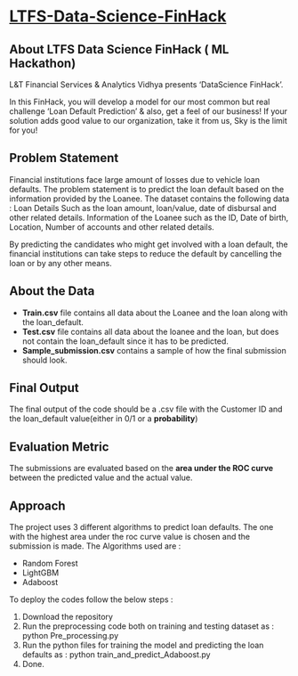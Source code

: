 

# [LTFS-Data-Science-FinHack](https://datahack.analyticsvidhya.com/contest/ltfs-datascience-finhack-an-online-hackathon/)

## About LTFS Data Science FinHack ( ML Hackathon)
L&T Financial Services & Analytics Vidhya presents ‘DataScience FinHack’.

In this FinHack, you will develop a model for our most common but real challenge ‘Loan Default Prediction’ & also, get a feel of our business!
If your solution adds good value to our organization, take it from us, Sky is the limit for you!

## Problem Statement

Financial institutions face large amount of losses due to vehicle loan defaults. The problem statement is to predict the loan default based on the information provided by the Loanee. The dataset contains the following data :
Loan Details Such as the loan amount, loan/value, date of disbursal and other related details.
Information of the Loanee such as the ID, Date of birth, Location, Number of accounts and other related details.

By predicting the candidates who might get involved with a loan default, the financial institutions can take steps to reduce the default by cancelling the loan or by any other means.

## About the Data
- **Train.csv** file contains all data about the Loanee and the loan along with the loan_default.
- **Test.csv** file contains all data about the loanee and the loan, but does not contain the loan_default since it has to be predicted.
- **Sample_submission.csv** contains a sample of how the final submission should look.

## Final Output
The final output of the code should be a .csv file with the Customer ID and the loan_default value(either in 0/1 or a **probability**)

## Evaluation Metric
The submissions are evaluated based on the **area under the ROC curve** between the predicted value and the actual value.

## Approach
The project uses 3 different algorithms to predict loan defaults. The one with the highest area under the roc curve value is chosen and the submission is made. The Algorithms used are :
- Random Forest
- LightGBM
- Adaboost  
  
To deploy the codes follow the below steps :
1. Download the repository
2. Run the preprocessing code both on training and testing dataset as : python Pre_processing.py
3. Run the python files for training the model and predicting the loan defaults as : python train_and_predict_Adaboost.py
4. Done.

